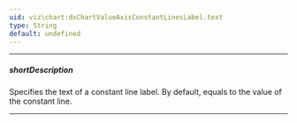 ```yaml
---
uid: viz\chart:dxChartValueAxisConstantLinesLabel.text
type: String
default: undefined
---
```

---
##### shortDescription
Specifies the text of a constant line label. By default, equals to the value of the constant line.

---

